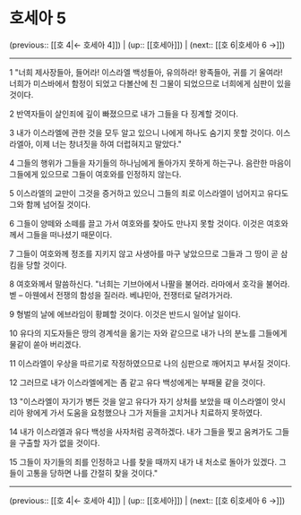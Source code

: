 # 호세아 5

(previous:: [[호 4|← 호세아 4]]) | (up:: [[호세아]]) | (next:: [[호 6|호세아 6 →]])

***




1 
"너희 제사장들아, 들어라! 이스라엘 백성들아, 유의하라! 왕족들아, 귀를 기 울여라! 너희가 미스바에서 함정이 되었고 다볼산에 친 그물이 되었으므로 너희에게 심판이 있을 것이다. 



2 
반역자들이 살인죄에 깊이 빠졌으므로 내가 그들을 다 징계할 것이다. 



3 
내가 이스라엘에 관한 것을 모두 알고 있으니 나에게 하나도 숨기지 못할 것이다. 이스라엘아, 이제 너는 창녀짓을 하여 더럽혀지고 말았다." 



4 
그들의 행위가 그들을 자기들의 하나님에게 돌아가지 못하게 하는구나. 음란한 마음이 그들에게 있으므로 그들이 여호와를 인정하지 않는다. 



5 
이스라엘의 교만이 그것을 증거하고 있으니 그들의 죄로 이스라엘이 넘어지고 유다도 그와 함께 넘어질 것이다. 



6 
그들이 양떼와 소떼를 끌고 가서 여호와를 찾아도 만나지 못할 것이다. 이것은 여호와께서 그들을 떠나셨기 때문이다. 



7 
그들이 여호와께 정조를 지키지 않고 사생아를 마구 낳았으므로 그들과 그 땅이 곧 삼킴을 당할 것이다. 



8 
여호와께서 말씀하신다. "너희는 기브아에서 나팔을 불어라. 라마에서 호각을 불어라. 벧 – 아웬에서 전쟁의 함성을 질러라. 베냐민아, 전쟁터로 달려가거라. 



9 
형벌의 날에 에브라임이 황폐할 것이다. 이것은 반드시 일어날 일이다. 



10 
유다의 지도자들은 땅의 경계석을 옮기는 자와 같으므로 내가 나의 분노를 그들에게 물같이 쏟아 버리겠다. 



11 
이스라엘이 우상을 따르기로 작정하였으므로 나의 심판으로 깨어지고 부서질 것이다. 



12 
그러므로 내가 이스라엘에게는 좀 같고 유다 백성에게는 부패물 같을 것이다. 



13 
"이스라엘이 자기가 병든 것을 알고 유다가 자기 상처를 보았을 때 이스라엘이 앗시리아 왕에게 가서 도움을 요청했으나 그가 저들을 고치거나 치료하지 못하였다. 



14 
내가 이스라엘과 유다 백성을 사자처럼 공격하겠다. 내가 그들을 찢고 움켜가도 그들을 구출할 자가 없을 것이다. 



15 
그들이 자기들의 죄를 인정하고 나를 찾을 때까지 내가 내 처소로 돌아가 있겠다. 그들이 고통을 당하면 나를 간절히 찾을 것이다."

***

(previous:: [[호 4|← 호세아 4]]) | (up:: [[호세아]]) | (next:: [[호 6|호세아 6 →]])
